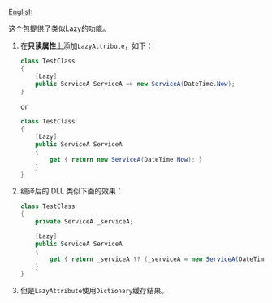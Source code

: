 ﻿[English](./readme.md)

这个包提供了类似Lazy的功能。


1. 在**只读属性**上添加`LazyAttribute`，如下：

    ```csharp
    class TestClass
    {
        [Lazy]
        public ServiceA ServiceA => new ServiceA(DateTime.Now);
    }
    ```

    or

    ```csharp
    class TestClass
    {
        [Lazy]
        public ServiceA ServiceA
        {
            get { return new ServiceA(DateTime.Now); }
        }
    }
    ```

2. 编译后的 DLL 类似下面的效果：

    ```csharp
    class TestClass
    {
        private ServiceA _serviceA;

        [Lazy]
        public ServiceA ServiceA
        {
            get { return _serviceA ?? (_serviceA = new ServiceA(DateTime.Now)); }
        }
    }
    ```

3. 但是`LazyAttribute`使用`Dictionary`缓存结果。


